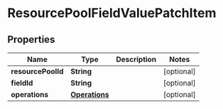 
# ResourcePoolFieldValuePatchItem

## Properties
Name | Type | Description | Notes
------------ | ------------- | ------------- | -------------
**resourcePoolId** | **String** |  |  [optional]
**fieldId** | **String** |  |  [optional]
**operations** | [**Operations**](Operations.md) |  |  [optional]



